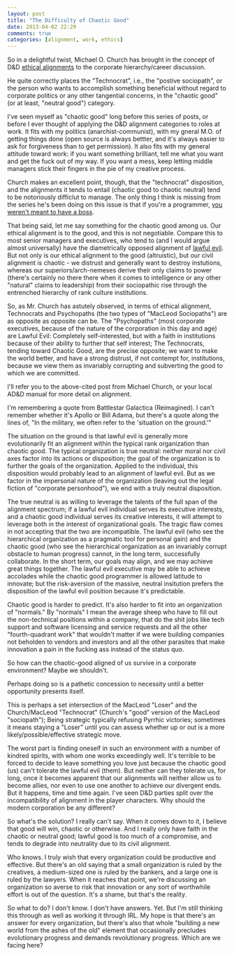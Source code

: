 ```yaml
---
layout: post
title: "The Difficulty of Chaotic Good"
date: 2013-04-02 22:29
comments: true
categories: [alignment, work, ethics]
---
```


So in a delightful twist, Michael O. Church has brought in the concept of D&D [ethical alignments](http://michaelochurch.wordpress.com/2013/03/18/gervais-macleod-11-alignment-and-careers/) to the corporate hierarchy/career discussion.

He quite correctly places the "Technocrat", i.e., the "postive sociopath", or the person who wants to accomplish something beneficial without regard to corporate politics or any other tangential concerns, in the "chaotic good" (or at least, "neutral good") category.

I've seen myself as "chaotic good" long before this series of posts, or before I ever thought of applying the D&D alignment categories to roles at work. It fits with my politics (anarchist-communist), with my gneral M.O. of getting things done (open source is always bettter, and it's always easier to ask for forgiveness than to get permission). It also fits with my general attitude toward work: if you want something brilliant, tell me what you want and get the fuck out of my way. If you want a mess, keep letting middle managers stick their fingers in the pie of my creative process. 

Church makes an excellent point, though, that the "technocrat" disposition, and the alignments it tends to entail (chaotic good to chaotic neutral) tend to be notoriously difficlut to manage. The only thing I think is missing from the series he's been doing on this issue is that if you're a programmer, [you weren't meant to have a boss](http://www.paulgraham.com/boss.html). 

That being said, let me say something for the chaotic good among us. Our ethical alignment is to the good, and this is not negotiable. Compare this to most senior managers and executives, who tend to (and I would argue almost universally) have the diametrically opposed alignment of [lawful evil](http://michaelochurch.wordpress.com/2013/03/17/gervais-macleod-10-the-pull-of-lawful-evil/). But not only is our ethical alignment to the good (altruistic), but our civil alignment is chaotic - we distrust and generally want to destroy instutions, whereas our superiors/arch-nemeses derive their only claims to power (there's certainly no there there when it comes to intelligence or any other "natural" claims to leadership) from their sociopathic rise through the entrenched hierarchy of rank culture institutions.

So, as Mr. Church has astutely observed, in terms of ethical alignment, Technocrats and Psychopaths (the two types of "MacLeod Sociopaths") are as opposite as opposite can be. The "Psychopaths" (most corporate executives, because of the nature of the corporation in this day and age) are Lawful Evil: Completely self-interested, but with a faith in institutions because of their ability to further that self interest; The Technocrats, tending toward Chaotic Good, are the precise opposite; we want to make the world better, and have a strong distrust, if not contempt for, institutions, because we view them as invariably corrupting and subverting the good to which we are committed.

I'll refer you to the above-cited post from Michael Church, or your local AD&D manual for more detail on alignment. 

I'm remembering a quote from Battlestar Galactica (Reimagined). I can't remember whether it's Apollo or Bill Adama, but there's a quote along the lines of, "In the military, we often refer to the 'situation on the ground.'"

The situation on the ground is that lawful evil is generally more evolutionarily fit an alignment within the typical rank organization than chaotic good. The typical organization is true neutral: neither moral nor civil axes factor into its actions or disposition; the goal of the organization is to further the goals of the organization. Applied to the individual, this disposition would probably lead to an alignment of lawful evil. But as we factor in the impersonal nature of the organization (leaving out the legal fiction of "corporate personhood"), we end with a truly neutral disposition. 

The true neutral is as willing to leverage the talents of the full span of the alignment spectrum; if a lawful evil individual serves its executive interests, and a chaotic good individual serves its creative interests, it will attempt to leverage both in the interest of organizational goals. The tragic flaw comes in not accepting that the two are incompatible. The lawful evil (who see the hierarchical organization as a pragmatic tool for personal gain) and the chaotic good (who see the hierarchical organization as an invariably corrupt obstacle to human progress) cannot, in the long term, successfully collaborate. In the short term, our goals may align, and we may achieve great things together. The lawful evil executive may be able to achieve accolades while the chaotic good programmer is allowed latitude to innovate; but the risk-aversion of the massive, neutral insitution prefers the disposition of the lawful evil position because it's predictable.

Chaotic good is harder to predict. It's also harder to fit into an organization of "normals." By "normals" I mean the average sheep who have to fill out the non-technical positions within a company, that do the shit jobs like tech support and software licensing and service requests and all the other "fourth-quadrant work" that wouldn't matter if we were building companies not beholden to vendors and investors and all the other parasites that make innovation a pain in the fucking ass instead of the status quo.

So how can the chaotic-good aligned of us survive in a corporate environment? Maybe we shouldn't.

Perhaps doing so is a pathetic concession to necessity until a better opportunity presents itself.

This is perhaps a set intersection of the MacLeod "Loser" and the Church/MacLeod "Technocrat" (Church's "good" version of the MacLeod "sociopath"); Being strategic typically refusing Pyrrhic victories; sometimes it means staying a "Loser" until you can assess whether up or out is a more likely/possible/effective strategic move.

The worst part is finding oneself in such an environment with a number of kindred spirits, with whom one works exceedingly well. It's terrible to be forced to decide to leave something you love just because the chaotic good (us) can't tolerate the lawful evil (them). But neither can they tolerate us, for long, once it becomes apparent that our alignments will neither allow us to become allies, nor even to use one another to achieve our divergent ends. But it happens, time and time again. I've seen D&D parties split over the incompatibility of alignment in the player characters. Why should the modern corporation be any different? 

So what's the solution? I really can't say. When it comes down to it, I believe that good will win, chaotic or otherwise. And I really only have faith in the chaotic or neutral good; lawful good is too much of a compromise, and tends to degrade into neutrality due to its civil alignment.

Who knows. I truly wish that every organization could be productive and effective. But there's an old saying that a small organization is ruled by the creatives, a medium-sized one is ruled by the bankers, and a large one is ruled by the lawyers. When it reaches that point, we're discussing an organization so averse to risk that innovation or any sort of worthwhile effort is out of the question. It's a shame, but that's the reality. 

So what to do? I don't know. I don't have answers. Yet. But I'm still thinking this through as well as working it through IRL. My hope is that there's an answer for every organization, but there's also that whole "building a new world from the ashes of the old" element that occasionally precludes evolutionary progress and demands revolutionary progress. Which are we facing here?
